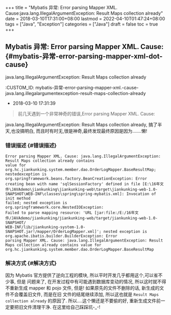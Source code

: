 +++
title = "Mybatis 异常: Error parsing Mapper XML. Cause:java.lang.IllegalArgumentException: Result Maps collection already"
date = 2018-03-10T17:31:00+08:00
lastmod = 2022-04-10T01:47:24+08:00
tags = ["Java", "Exception"]
categories = ["Java"]
draft = false
toc = true
+++

## Mybatis 异常: Error parsing Mapper XML. Cause: {#mybatis-异常-error-parsing-mapper-xml-dot-cause}

java.lang.IllegalArgumentException: Result Maps collection already

:CUSTOM_ID: mybatis-异常-error-parsing-mapper-xml.-cause-java.lang.illegalargumentexception-result-maps-collection-already

-   2018-03-10 17:31:39

> 前几天遇到一个非常神奇的错误,Error parsing Mapper XML. Cause:

java.lang.IllegalArgumentException: Result Maps collection already,
搞了半天,也没搞明白,
而且时有时无,很是神奇,最终发现最终原因是因为.......懒!


### 错误描述 {#错误描述}

```text
Error parsing Mapper XML. Cause: java.lang.IllegalArgumentException: Result Maps collection already contains
value for org.hc.jiankunking.system.member.dao.OrderLogMapper.BaseResultMap;
nestedexception is org.springframework.beans.factory.BeanCreationException: Error creating bean with name 'sqlSessionFactory' defined in file [E:\16年文
件\JAVAdemo\jiankunking\jiankunking-web\target\jiankunking-web-1.0-SNAPSHOT\WEB-INF\classes\spring\spring-mybatis.xml]: Invocation of init method
failed; nested exception is org.springframework.core.NestedIOException:
Failed to parse mapping resource: 'URL [jar:file:/E:/16年文件/JAVAdemo/jiankunking/jiankunking-web/target/jiankunking-web-1.0-SNAPSHOT/
WEB-INF/lib/jiankunking-system-1.0-SNAPSHOT.jar!/mapper/OrderLogMapper.xml]'; nested exception is org.apache.ibatis.builder.BuilderException: Error
parsing Mapper XML. Cause: java.lang.IllegalArgumentException: Result Maps collection already contains value for
org.hc.jiankunking.system.member.dao.OrderLogMapper.BaseResultMap
```


### 解决方式 {#解决方式}

因为 Mybatis 官方提供了逆向工程的模块,
所以平时开发几乎都用这个,可以省不少事, 但是 问题来了,
在开发过程中有可能遇到数据库变动的情况, 所以这时就不得不重新生成 mapper
和 pojo 文件, 但是! 如果原先的文件不删除的话, 新生成的文件不会覆盖旧文件,
而是在旧 文件的结尾继续添加, 所以这也就是
`Result Maps collection already` 的原因了. 所以....这个懒还是不要偷的好,
重新生成文件前一定要把旧文件清理干净. 在这里给自己踩踩坑-_-!
